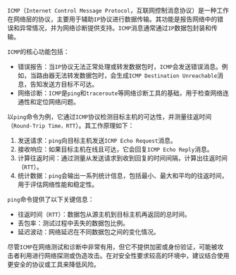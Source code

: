 `ICMP`（`Internet Control Message Protocol`，互联网控制消息协议）是一种工作在网络层的协议，主要用于辅助`IP`协议进行数据传输。其功能是报告网络中的错误和异常情况，并为网络诊断提供支持。`ICMP`消息通常通过`IP`数据包封装和传输。

`ICMP`的核心功能包括：

- 错误报告：当`IP`协议无法正常处理或转发数据包时，`ICMP`会发送错误消息。例如，当路由器无法转发数据包时，会生成`ICMP Destination Unreachable`消息，告知发送方目标不可达。
- 网络诊断：`ICMP`是`ping`和`traceroute`等网络诊断工具的基础，用于检查网络连通性和定位网络问题。

以`ping`命令为例，它通过`ICMP`协议检测目标主机的可达性，并测量往返时间（`Round-Trip Time，RTT`）。其工作原理如下：

1. 发送请求：`ping`向目标主机发送`ICMP Echo Request`消息。
2. 接收响应：如果目标主机在线且可达，它会回复`ICMP Echo Reply`消息。
3. 计算往返时间：通过测量从发送请求到收到回复的时间间隔，计算出往返时间（`RTT`）。
4. 统计数据：`ping`会输出一系列统计信息，包括最小、最大和平均的往返时间，用于评估网络性能和稳定性。

`ping`命令提供了以下关键信息：

- 往返时间（`RTT`）：数据包从源主机到目标主机再返回的总时间。
- 丢包率：测试过程中丢失的数据包比例。
- 延迟波动：网络延迟在不同数据包之间的变化情况。

尽管`ICMP`在网络测试和诊断中非常有用，但它不提供加密或身份验证，可能被攻击者利用进行网络探测或伪造攻击。在对安全性要求较高的环境中，建议结合使用更安全的协议或工具来降低风险。
